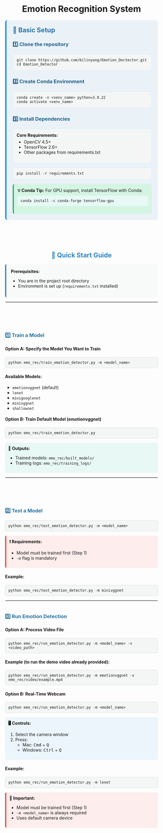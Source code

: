 <h1 align="center">Emotion Recognition System</h1>


<div style="background-color: #eaf2f8; padding: 20px; border-radius: 8px; margin: 20px 0; border-left: 5px solid #3498db;">
  <h2 style="color: #2874a6; margin-top: 0;">🔧 Basic Setup</h2>
  
  <h3 style="color: #21618c;">1️⃣ Clone the repository</h3>
  <pre style="background-color: #f4f6f6; padding: 12px; border-radius: 6px; border: 1px solid #d6eaf8;">
<code>git clone https://github.com/bilinyang/Emotion_Dectector.git
cd Emotion_Detector</code></pre>
  
  <h3 style="color: #21618c; margin-top: 25px;">2️⃣ Create Conda Environment</h3>
  <pre style="background-color: #f4f6f6; padding: 12px; border-radius: 6px; border: 1px solid #d6eaf8;">
<code>conda create -n &lt;venv_name&gt; python=3.9.22
conda activate &lt;venv_name&gt;</code></pre>
  
  <h3 style="color: #21618c; margin-top: 25px;">3️⃣ Install Dependencies</h3>
  <div style="background-color: #f4f6f6; padding: 12px; border-radius: 6px; border: 1px solid #d6eaf8; margin-bottom: 10px;">
    <strong>Core Requirements:</strong>
    <ul style="margin-top: 5px;">
      <li>OpenCV 4.5+</li>
      <li>TensorFlow 2.6+</li>
      <li>Other packages from requirements.txt</li>
    </ul>
  </div>
  
  <pre style="background-color: #f4f6f6; padding: 12px; border-radius: 6px; border: 1px solid #d6eaf8;">
<code>pip install -r requirements.txt</code></pre>
  
  <div style="background-color: #d5f5e3; padding: 12px; border-radius: 6px; margin-top: 15px; border-left: 4px solid #28b463;">
    <strong>💡 Conda Tip:</strong> For GPU support, install TensorFlow with Conda:
    <pre style="background-color: #e8f8f5; padding: 10px; border-radius: 5px; margin-top: 8px;">
<code>conda install -c conda-forge tensorflow-gpu</code></pre>
  </div>
</div>





<h1 style="visibility: hidden;">&nbsp;</h1>
<h2 align="center" style="color: #2e86c1;">🚀 Quick Start Guide</h2>

<div style="background-color: #f8f9f9; padding: 15px; border-radius: 5px; border-left: 4px solid #2e86c1;">
  <strong>Prerequisites:</strong>
  <ul>
    <li>You are in the project root directory</li>
    <li>Environment is set up (<code>requirements.txt</code> installed)</li>
  </ul>
</div>

<hr style="border: 1px solid #ddd;">

<h1 style="visibility: hidden;">&nbsp;</h1>
<h3 style="color: #2874a6;">1️⃣ Train a Model</h3>

<h4>Option A: Specify the Model You Want to Train</h4>
<pre style="background-color: #f4f6f6; padding: 10px; border-radius: 5px; border: 1px solid #ddd;">
<code>python emo_rec/train_emotion_detector.py -m &lt;model_name&gt;</code></pre>

<h4>Available Models:</h4>
<ul style="list-style-type: square;">
  <li><code>emotionvggnet</code> (default)</li>
  <li><code>lenet</code></li>
  <li><code>minigooglenet</code></li>
  <li><code>minivggnet</code></li>
  <li><code>shallownet</code></li>
</ul>

<h4>Option B: Train Default Model (emotionvggnet)</h4>
<pre style="background-color: #f4f6f6; padding: 10px; border-radius: 5px; border: 1px solid #ddd;">
<code>python emo_rec/train_emotion_detector.py</code></pre>

<div style="background-color: #e8f8f5; padding: 10px; border-radius: 5px; margin-top: 10px;">
  <strong>📁 Outputs:</strong>
  <ul>
    <li>Trained models: <code>emo_rec/built_models/</code></li>
    <li>Training logs: <code>emo_rec/training_logs/</code></li>
  </ul>
</div>

<hr style="border: 1px solid #ddd;">





<h1 style="visibility: hidden;">&nbsp;</h1>
<h3 style="color: #2874a6;">2️⃣ Test a Model</h3>

<pre style="background-color: #f4f6f6; padding: 10px; border-radius: 5px; border: 1px solid #ddd;">
<code>python emo_rec/test_emotion_detector.py -m &lt;model_name&gt;</code></pre>

<div style="background-color: #fdedec; padding: 10px; border-radius: 5px; border-left: 4px solid #e74c3c;">
  <strong>❗ Requirements:</strong>
  <ul>
    <li>Model must be trained first (Step 1)</li>
    <li><code>-m</code> flag is mandatory</li>
  </ul>
</div>

<h4>Example:</h4>
<pre style="background-color: #f4f6f6; padding: 10px; border-radius: 5px; border: 1px solid #ddd;">
<code>python emo_rec/test_emotion_detector.py -m minivggnet</code></pre>

<hr style="border: 1px solid #ddd;">





<h1></h1>
<h3 style="color: #2874a6;">3️⃣ Run Emotion Detection</h3>

<h4>Option A: Process Video File</h4>
<pre style="background-color: #f4f6f6; padding: 10px; border-radius: 5px; border: 1px solid #ddd;">
<code>python emo_rec/run_emotion_detector.py -m &lt;model_name&gt; -v &lt;video_path&gt;</code></pre>

<h4>Example (to run the demo video already provided):</h4>
<pre style="background-color: #f4f6f6; padding: 10px; border-radius: 5px; border: 1px solid #ddd;">
<code>python emo_rec/run_emotion_detector.py -m emotionvggnet -v emo_rec/video/example.mp4</code></pre>

<h4>Option B: Real-Time Webcam</h4>
<pre style="background-color: #f4f6f6; padding: 10px; border-radius: 5px; border: 1px solid #ddd;">
<code>python emo_rec/run_emotion_detector.py -m &lt;model_name&gt;</code></pre>

<div style="background-color: #ebf5fb; padding: 10px; border-radius: 5px; margin-top: 10px;">
  <strong>🖥️ Controls:</strong>
  <ol>
    <li>Select the camera window</li>
    <li>Press:
      <ul>
        <li>Mac: <kbd>Cmd</kbd> + <kbd>Q</kbd></li>
        <li>Windows: <kbd>Ctrl</kbd> + <kbd>Q</kbd></li>
      </ul>
    </li>
  </ol>
</div>

<h4>Example:</h4>
<pre style="background-color: #f4f6f6; padding: 10px; border-radius: 5px; border: 1px solid #ddd;">
<code>python emo_rec/run_emotion_detector.py -m lenet</code></pre>

<div style="background-color: #fdedec; padding: 10px; border-radius: 5px; border-left: 4px solid #e74c3c; margin-top: 15px;">
  <strong>🔴 Important:</strong>
  <ul>
    <li>Model must be trained first (Step 1)</li>
    <li><code>-m &lt;model_name&gt;</code> is always required</li>
    <li>Uses default camera device</li>
  </ul>
</div>
